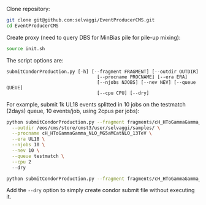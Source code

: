 Clone repository:


```bash
git clone git@github.com:selvaggi/EventProducerCMS.git
cd EventProducerCMS
```

Create proxy (need to query DBS for MinBias pile for pile-up mixing):

```bash
source init.sh
```


The script options are:

```
submitCondorProduction.py [-h] [--fragment FRAGMENT] [--outdir OUTDIR]
                                 [--procname PROCNAME] [--era ERA]
                                 [--njobs NJOBS] [--nev NEV] [--queue QUEUE]
                                 [--cpu CPU] [--dry]
```


For example, submit 1k UL18 events splitted in 10 jobs on the testmatch (2days) queue, 10 events/job, using 2cpus per jobs):

```bash
python submitCondorProduction.py --fragment fragments/cH_HToGammaGamma_NLO_MG5aMCatNLO_13TeV_cff.py \
  --outdir /eos/cms/store/cmst3/user/selvaggi/samples/ \
  --procname cH_HToGammaGamma_NLO_MG5aMCatNLO_13TeV \
  --era UL18 \
  --njobs 10 \
  --nev 10 \
  --queue testmatch \
  --cpu 2
  --dry
```


```bash
python submitCondorProduction.py --fragment fragments/cH_HToGammaGamma_NLO_MG5aMCatNLO_13TeV_cff.py --outdir /eos/cms/store/cmst3/user/selvaggi/samples/ --procname cH_HToGammaGamma_NLO_MG5aMCatNLO_13TeV --era UL18 --njobs 10 --nev 10 --queue testmatch --cpu 2 --dry
```

Add the ```--dry``` option to simply create condor submit file without executing it.
